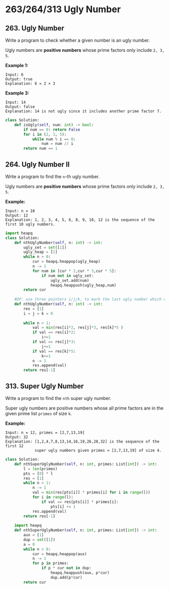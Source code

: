 # 263/264/313 Ugly Number

## 263. Ugly Number

Write a program to check whether a given number is an ugly number.

Ugly numbers are **positive numbers** whose prime factors only include `2, 3, 5`.

**Example 1:**

```text
Input: 6
Output: true
Explanation: 6 = 2 × 3
```

**Example 3:**

```text
Input: 14
Output: false 
Explanation: 14 is not ugly since it includes another prime factor 7.
```

```python
class Solution:
    def isUgly(self, num: int) -> bool:
        if num == 0: return False
        for i in (2, 3, 5):
            while num % i == 0:
                num = num // i
        return num == 1       
```

## 264. Ugly Number II

Write a program to find the `n`-th ugly number.

Ugly numbers are **positive numbers** whose prime factors only include `2, 3, 5`. 

**Example:**

```text
Input: n = 10
Output: 12
Explanation: 1, 2, 3, 4, 5, 6, 8, 9, 10, 12 is the sequence of the first 10 ugly numbers.
```

```python
import heapq
class Solution:
    def nthUglyNumber(self, n: int) -> int:
        ugly_set = set([1])
        ugly_heap = [1]
        while n > 0:
            cur = heapq.heappop(ugly_heap)
            n -= 1  
            for num in [cur * 2,cur * 3,cur * 5]:
                if num not in ugly_set:
                    ugly_set.add(num)
                    heapq.heappush(ugly_heap,num)               
        return cur
    
    #DP: use three pointers i/j/k, to mark the last ugly number which was multiplied by 2, 3 and 5, correspondingly.
    def nthUglyNumber(self, n: int) -> int:
        res = [1]
        i = j = k = 0
        
        while n > 1:
            val = min(res[i]*2, res[j]*3, res[k]*5 )
            if val == res[i]*2:
                i+=1
            if val == res[j]*3:
                j+=1
            if val == res[k]*5:
                k+=1
            n -= 1
            res.append(val)
        return res[-1]
```

## 313. Super Ugly Number

Write a program to find the `nth` super ugly number.

Super ugly numbers are positive numbers whose all prime factors are in the given prime list `primes` of size `k`.

**Example:**

```text
Input: n = 12, primes = [2,7,13,19]
Output: 32 
Explanation: [1,2,4,7,8,13,14,16,19,26,28,32] is the sequence of the first 12 
             super ugly numbers given primes = [2,7,13,19] of size 4.
```

```python
class Solution:
    def nthSuperUglyNumber(self, n: int, primes: List[int]) -> int:
        l = len(primes)
        pts = [0] * l
        res = [1]
        while n > 1:
            n -= 1
            val = min(res[pts[i]] * primes[i] for i in range(l))
            for i in range(l):
                if val == res[pts[i]] * primes[i]:
                    pts[i] += 1
            res.append(val)
        return res[-1]
    
    import heapq
    def nthSuperUglyNumber(self, n: int, primes: List[int]) -> int:    
        aux = [1]
        dup = set([1])
        a = 0
        while n > 0:
            cur = heapq.heappop(aux)
            n -= 1
            for p in primes:
                if p * cur not in dup:
                    heapq.heappush(aux, p*cur)
                    dup.add(p*cur)            
        return cur
```

